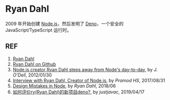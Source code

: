 # Ryan Dahl

2009 年开始创建 [Node.js][6]，然后发明了 [Deno][5]，一个安全的 JavaScript/TypeScript 运行时。

## REF

1. [Ryan Dahl][1]
1. [Ryan Dahl on Github][2]
1. [Node.js creator Ryan Dahl steps away from Node's day-to-day][4], by *J. O'Dell*, 2012/01/30
1. [Interview with Ryan Dahl, Creator of Node.js][3], by *Pramod HS*, 2017/08/31
1. [Design Mistakes in Node][8], by *Ryan Dahl*, 2018/06
1. [如何评价ry(Ryan Dahl)的新项目deno?][7], by *justjavac*, 2019/04/17

[1]: https://tinyclouds.org/ "Ryan Dahl"
[2]: https://github.com/ry "Ryan Dahl on Github"
[3]: https://mappingthejourney.com/single-post/2017/08/31/episode-8-interview-with-ryan-dahl-creator-of-nodejs/ "Interview with Ryan Dahl, Creator of Node.js"
[4]: https://venturebeat.com/2012/01/30/dahl-out-mike-drop/ "Node.js creator Ryan Dahl steps away from Node's day-to-day"
[5]: https://deno.land/ "Deno"
[6]: https://nodejs.org/en/ "Node.js"
[7]: https://www.zhihu.com/question/279208326/answer/408601019 "如何评价ry(Ryan Dahl)的新项目deno?"
[8]: https://tinyclouds.org/jsconf2018.pdf "Design Mistakes in Node"